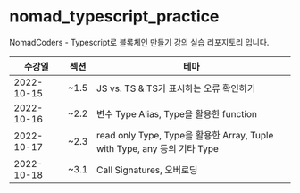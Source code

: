 # nomad_typescript_practice  
NomadCoders - Typescript로 블록체인 만들기 강의 실습 리포지토리 입니다.

|수강일| 섹션   |테마|  
|------|------|---|
|2022-10-15| ~1.5 |JS vs. TS & TS가 표시하는 오류 확인하기|  
|2022-10-16| ~2.2 |변수 Type Alias, Type을 활용한 function|
|2022-10-17| ~2.3 |read only Type, Type을 활용한 Array, Tuple with Type, any 등의 기타 Type|  
|2022-10-18| ~3.1 |Call Signatures, 오버로딩|